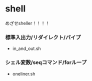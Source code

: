 # shell
めざせsheller！！！！

### 標準入出力/リダイレクト/パイプ
- in_and_out.sh

### シェル変数/seqコマンド/forループ
- oneliner.sh
